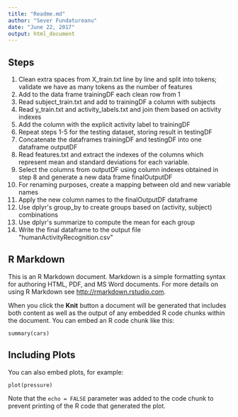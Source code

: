```yaml
---
title: "Readme.md"
author: "Sever Fundatureanu"
date: "June 22, 2017"
output: html_document
---
```


## Steps

1. Clean extra spaces from X_train.txt line by line and split into tokens; validate we have as many tokens as the number of features
2. Add to the data frame trainingDF each clean row from 1 
3. Read subject_train.txt and add to trainingDF a column with subjects
4. Read y_train.txt and activity_labels.txt and join them based on activity indexes
5. Add the column with the explicit activity label to trainingDF
6. Repeat steps 1-5 for the testing dataset, storing result in testingDF
7. Concatenate the dataframes trainingDF and testingDF into one dataframe outputDF
8. Read features.txt and extract the indexes of the columns which represent mean and standard deviations for each variable.
9. Select the columns from outputDF using column indexes obtained in step 8 and generate a new data frame finalOutputDF
10. For renaming purposes, create a mapping between old and new variable names
11. Apply the new column names to the finalOutputDF dataframe
12. Use dplyr's group_by to create groups based on (activity, subject) combinations
13. Use dplyr's summarize to compute the mean for each group
14. Write the final dataframe to the output file "humanActivityRecognition.csv"

## R Markdown

This is an R Markdown document. Markdown is a simple formatting syntax for authoring HTML, PDF, and MS Word documents. For more details on using R Markdown see <http://rmarkdown.rstudio.com>.

When you click the **Knit** button a document will be generated that includes both content as well as the output of any embedded R code chunks within the document. You can embed an R code chunk like this:

```{r cars}
summary(cars)
```

## Including Plots

You can also embed plots, for example:

```{r pressure, echo=FALSE}
plot(pressure)
```

Note that the `echo = FALSE` parameter was added to the code chunk to prevent printing of the R code that generated the plot.

